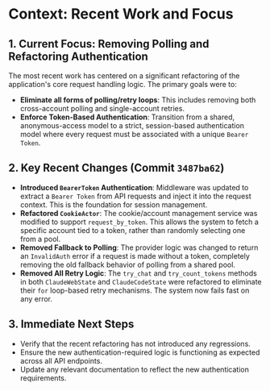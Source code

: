 # Context: Recent Work and Focus

## 1. Current Focus: Removing Polling and Refactoring Authentication

The most recent work has centered on a significant refactoring of the application's core request handling logic. The primary goals were to:
- **Eliminate all forms of polling/retry loops**: This includes removing both cross-account polling and single-account retries.
- **Enforce Token-Based Authentication**: Transition from a shared, anonymous-access model to a strict, session-based authentication model where every request must be associated with a unique `Bearer Token`.

## 2. Key Recent Changes (Commit `3487ba62`)

- **Introduced `BearerToken` Authentication**: Middleware was updated to extract a `Bearer Token` from API requests and inject it into the request context. This is the foundation for session management.
- **Refactored `CookieActor`**: The cookie/account management service was modified to support `request_by_token`. This allows the system to fetch a specific account tied to a token, rather than randomly selecting one from a pool.
- **Removed Fallback to Polling**: The provider logic was changed to return an `InvalidAuth` error if a request is made without a token, completely removing the old fallback behavior of polling from a shared pool.
- **Removed All Retry Logic**: The `try_chat` and `try_count_tokens` methods in both `ClaudeWebState` and `ClaudeCodeState` were refactored to eliminate their `for` loop-based retry mechanisms. The system now fails fast on any error.

## 3. Immediate Next Steps

- Verify that the recent refactoring has not introduced any regressions.
- Ensure the new authentication-required logic is functioning as expected across all API endpoints.
- Update any relevant documentation to reflect the new authentication requirements.